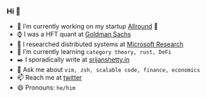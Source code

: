 ### Hi 👋
- 🔭 I’m currently working on my startup [Allround](https://allroundclub.com) :rocket:
- :watch: I was a HFT quant at [Goldman Sachs](https://www.goldmansachs.com/)
- :microscope: I researched distributed systems at [Microsoft Research](https://microsoft.com)
- 🌱 I’m currently learning `category theory, rust, DeFi`
- :black_nib: I sporadically write at [srijanshetty.in](https://srijanshetty.in)
- 💬 Ask me about `vim, zsh, scalable code, finance, economics`
- 📫 Reach me at [twitter](https://twitter.com/srijanshetty)
- 😄 Pronouns: `he/him`
